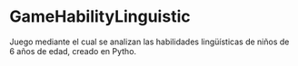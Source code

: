 # GameHabilityLinguistic
Juego mediante el cual se analizan las habilidades lingüísticas de niños de 6 años de edad, creado en Pytho. 
